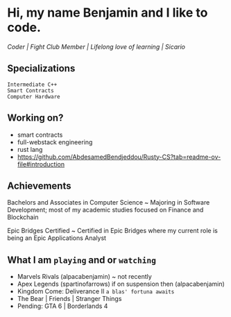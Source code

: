 # Hi, my name Benjamin and I like to code.

<i> Coder | Fight Club Member | Lifelong love of learning | Sicario </i>

## Specializations

`Intermediate C++` <br/>
`Smart Contracts` <br/>
`Computer Hardware` <br/>

## Working on?

- smart contracts
- full-webstack engineering
- rust lang
- https://github.com/AbdesamedBendjeddou/Rusty-CS?tab=readme-ov-file#introduction
      
## Achievements

Bachelors and Associates in Computer Science ~ Majoring in Software Development; most of my academic studies focused on Finance and Blockchain <br/>

Epic Bridges Certified ~ Certified in Epic Bridges where my current role is being an Epic Applications Analyst <br/>

## What I am `playing` and or `watching`

- Marvels Rivals (alpacabenjamin) ~ not recently
- Apex Legends (spartinofarrows) if on suspension then (alpacabenjamin)
- Kingdom Come: Deliverance II `a blas' fortuna awaits`
- The Bear | Friends | Stranger Things
- Pending: GTA 6 | Borderlands 4




